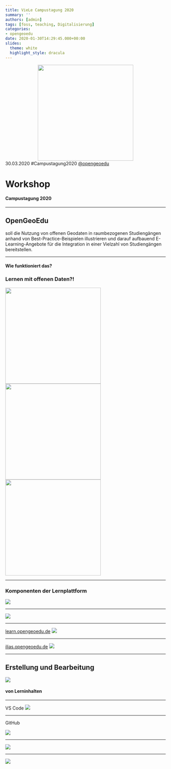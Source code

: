 ```yaml
---
title: VieLe Campustagung 2020
summary: ''
authors: [admin]
tags: [foss, teaching, Digitalisierung]
categories:
- opengeoedu
date: 2020-01-30T14:29:45.000+00:00
slides:
  theme: white
  highlight_style: dracula
---
```

<style
>.object-fit { 
	width: 300px; 
	height: 300px; 
	margin: 0em auto; 
}
.object-fit img { 
	object-fit: cover; 
	width: 100%; 
	height: 100%;
}
</style>

<div class="object-fit">
<img src="/uploads/LOGO_open_geo_edu_RGB.png" style="background:none; border:none; box-shadow:none;">
</div>

 <div id="oge-footer" class="footer">
     <span class="element">30.03.2020</span>
     <span class="element">#Campustagung2020 </span>
     <span class="element"><a href="https://twitter.com/opengeoedu">@opengeoedu</a></span>
 </div>

  <script type="text/javascript">
     window.addEventListener("load", function() {
    
         revealDiv = document.querySelector("body div.reveal")
         footer = document.getElementById("oge-footer");
         revealDiv.appendChild(footer);
    
     } );
 </script>

# Workshop

#### Campustagung 2020

***

## OpenGeoEdu

soll die Nutzung von <span class="fragment highlight-blue">offenen Geodaten in raumbezogenen Studiengängen</span> anhand von Best-Practice-Beispielen illustrieren und darauf aufbauend <span class="fragment highlight-blue">E-Learning-Angebote</span> für die  <span class="fragment highlight-blue">Integration in einer Vielzahl von Studiengängen</span> bereitstellen.

***

#### Wie funktioniert das?

### Lernen mit offenen Daten?!

<section>
<img class="fragment" height="300" src="lupe.png" style="background:none; border:none; box-shadow:none;">
<img class="fragment" height="300" src="workit.gif" style="background:none; border:none; box-shadow:none;">
<img class="fragment" height="300" src="test.png" style="background:none; border:none; box-shadow:none;">
</section>

***

### Komponenten der Lernplattform

![](komponenten.png)

***

![](offeneLernplattform.png)

***

[learn.opengeoedu.de](https://learn.opengeoedu.de)
![](learn-start.png)

***

[ilias.opengeoedu.de](https://ilias.opengeoedu.de)
![](ilias-start.png)

***

## Erstellung und Bearbeitung 

![](https://media.giphy.com/media/p3K9tRGVitrDQHlPkG/giphy.gif)

#### von Lerninhalten 


***

VS Code
![](md_edit_in_VSCode.png)

***

GitHub

![](oge-github.png)

***

![](oge-forks.png)

***

![](oge-review-pr.png)

